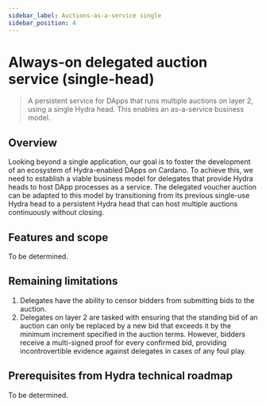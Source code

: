 ```yaml
---
sidebar_label: Auctions-as-a-service single
sidebar_position: 4
---
```


# Always-on delegated auction service (single-head)

> A persistent service for DApps that runs multiple auctions on layer 2, using a single Hydra head. This enables an as-a-service business model.

## Overview

Looking beyond a single application, our goal is to foster the development of an ecosystem of Hydra-enabled DApps on Cardano. To achieve this, we need to establish a viable business model for delegates that provide Hydra heads to host DApp processes as a service. The delegated voucher auction can be adapted to this model by transitioning from its previous single-use Hydra head to a persistent Hydra head that can host multiple auctions continuously without closing.

## Features and scope

To be determined.

## Remaining limitations

1. Delegates have the ability to censor bidders from submitting bids to the auction.
2. Delegates on layer 2 are tasked with ensuring that the standing bid of an auction can only be replaced by a new bid that exceeds it by the minimum increment specified in the auction terms. However, bidders receive a multi-signed proof for every confirmed bid, providing incontrovertible evidence against delegates in cases of any foul play.

## Prerequisites from Hydra technical roadmap

To be determined.